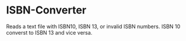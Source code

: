 # ISBN-Converter
Reads a text file with ISBN10, ISBN 13, or invalid ISBN numbers. ISBN 10 converst to ISBN 13 and vice versa.

